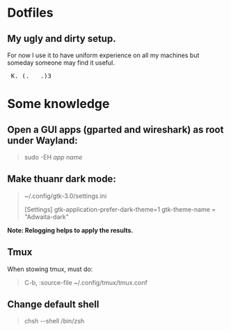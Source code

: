 # Dotfiles

## My ugly and dirty setup.
For now I use it to have uniform experience on all my machines but someday someone may find it useful.
<pre> K. (.___.)3 </pre>


# Some knowledge

## Open a GUI apps (gparted and wireshark) as root under Wayland:
> sudo -EH *app name*

## Make thuanr dark mode:
> ~/.config/gtk-3.0/settings.ini
>
> [Settings]
> gtk-application-prefer-dark-theme=1
> gtk-theme-name = "Adwaita-dark"

**Note: Relogging helps to apply the results.**

## Tmux
When stowing tmux, must do:
> C-b, :source-file ~/.config/tmux/tmux.conf


## Change default shell
> chsh --shell /bin/zsh
